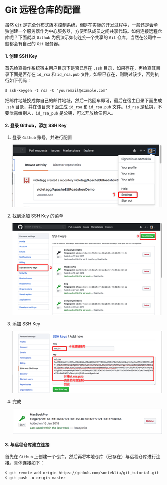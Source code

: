 # Git 远程仓库的配置

虽然 `Git` 是完全分布式版本控制系统，但是在实际的开发过程中，一般还是会单独创建一个服务器作为中心服务器，方便团队成员之间共享代码。如何连接远程仓库呢？下面就以 `Github` 为例演示如何连接一个共享的 `Git` 仓库，当然在公司中一般都会有自己的 `Git` 服务器。

#### 1. 创建 SSH Key

首先检查操作系统宿主用户目录下是否已存在 `.ssh` 目录，如果存在，再检查其目录下面是否存在 `id_rsa` 和 `id_rsa.pub` 文件，如果已存在，则跳过该步，否则执行如下代码：

```shell
$ ssh-keygen -t rsa -C "youremail@example.com"
```

把邮件地址换成你自己的邮件地址，然后一路回车即可，最后在宿主目录下面生成 `.ssh` 目录，并在该目录下面生成 `id_rsa` 和 `id_rsa.pub` 文件。`id_rsa` 是私钥，不要泄露给别人，`id_rsa_pub` 是公钥，可以开放给任何人。

#### 2. 登录 Github，添加 SSH Key

1. 登录 `Github` 账号，并进行配置

   ![Settings](../images/remote_config_01.png)

2. 找到添加 SSH Key 的菜单

   ![SSH Key](../images/remote_config_02.png)

3. 添加 SSH Key

   ![SSHKey](../images/remote_config_03.png)

4. 完成

   ![SSH_Config_Over](../images/remote_config_04.png)

#### 3. 与远程仓库建立连接

首先在 `Github` 上创建一个仓库。然后再将本地仓库（已存在）与远程仓库进行连接。具体连接如下：

```shell
$ git remote add origin https://github.com/sontekliu/git_tutorial.git
$ git push -u origin master
```


